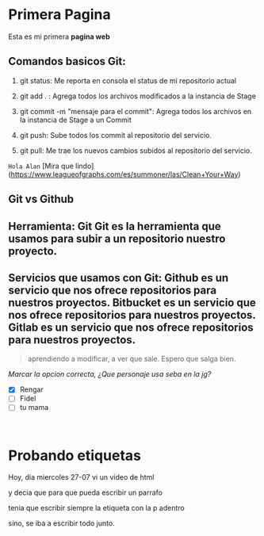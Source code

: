 # Primera Pagina
Esta es mi primera **pagina web**

## Comandos basicos Git:
1. git status: Me reporta en consola el status de mi repositorio actual

2. git add . : Agrega todos los archivos modificados a la instancia de Stage
3. git commit -m "mensaje para el commit": Agrega todos los archivos en la instancia de Stage a un Commit
4. git push: Sube todos los commit al repositorio del servicio.

5. git pull: Me trae los nuevos cambios subidos al repositorio del servicio.

`Hola Alan` [Mira que lindo] (https://www.leagueofgraphs.com/es/summoner/las/Clean+Your+Way)

## Git vs Github
Herramienta: Git
Git es la herramienta que usamos para subir a un repositorio nuestro proyecto.
-------
Servicios que usamos con Git:
Github es un servicio que nos ofrece repositorios para nuestros proyectos.
Bitbucket es un servicio que nos ofrece repositorios para nuestros proyectos.
Gitlab es un servicio que nos ofrece repositorios para nuestros proyectos.
-------
> aprendiendo a modificar, a ver que sale. Espero que salga bien. 


*Marcar la opcion correcta, ¿Que personaje usa seba en la jg?* 

- [x] Rengar
- [ ] Fidel 
- [ ] tu mama
<br>
<h1> Probando etiquetas </h1>
<p> Hoy, dia miercoles 27-07 vi un video de html </p>
<p> y decia que para que pueda escribir un parrafo </p>
<p> tenia que escribir siempre la etiqueta con la p adentro</p>
<p> sino, se iba a escribir todo junto. </p>
<br>
